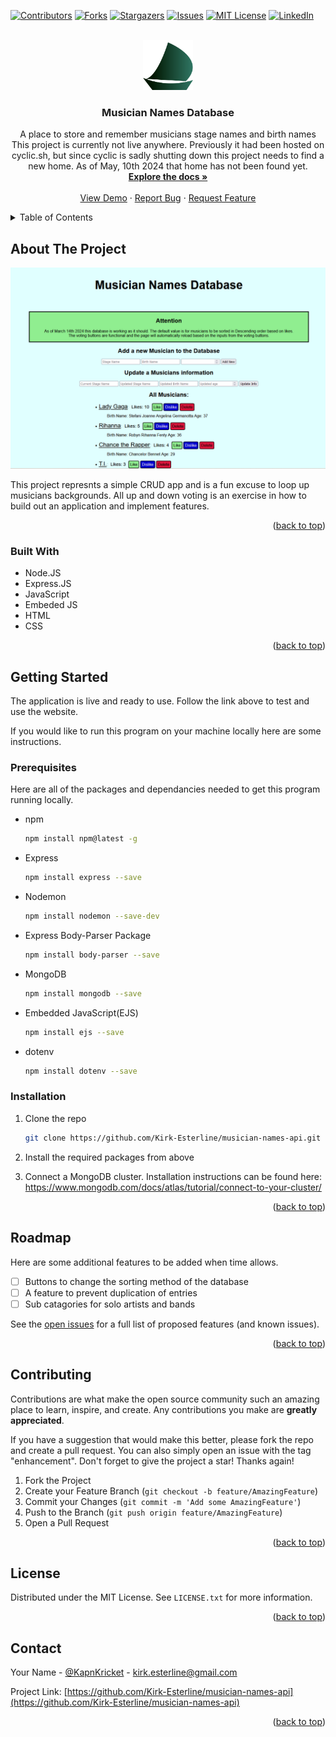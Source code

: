 <!-- Improved compatibility of back to top link: See: https://github.com/othneildrew/Best-README-Template/pull/73 -->
<a name="readme-top"></a>
<!--
*** Thanks for checking out the Best-README-Template. If you have a suggestion
*** that would make this better, please fork the repo and create a pull request
*** or simply open an issue with the tag "enhancement".
*** Don't forget to give the project a star!
*** Thanks again! Now go create something AMAZING! :D
-->



<!-- PROJECT SHIELDS -->
<!--
*** I'm using markdown "reference style" links for readability.
*** Reference links are enclosed in brackets [ ] instead of parentheses ( ).
*** See the bottom of this document for the declaration of the reference variables
*** for contributors-url, forks-url, etc. This is an optional, concise syntax you may use.
*** https://www.markdownguide.org/basic-syntax/#reference-style-links
-->
[![Contributors][contributors-shield]][contributors-url]
[![Forks][forks-shield]][forks-url]
[![Stargazers][stars-shield]][stars-url]
[![Issues][issues-shield]][issues-url]
[![MIT License][license-shield]][license-url]
[![LinkedIn][linkedin-shield]][linkedin-url]



<!-- PROJECT LOGO -->
<br />
<div align="center">
  <a href="https://github.com/Kirk-Esterline/musician-names-api">
    <img src="images/Solid Sail_2.svg" alt="Logo" width="80" height="80">
  </a>

<h3 align="center">Musician Names Database</h3>

  <p align="center">
    A place to store and remember musicians stage names and birth names
    <br />
    This project is currently not live anywhere. Previously it had been hosted on cyclic.sh, but since cyclic is sadly shutting down this project needs to find a new home. As of May, 10th 2024 that home has not been found yet. 
    <br />
    <a href="https://github.com/Kirk-Esterline/musician-names-api"><strong>Explore the docs »</strong></a>
    <br />
    <br />
    <a href="https://tame-lime-binturong-suit.cyclic.app/">View Demo</a>
    ·
    <a href="https://github.com/Kirk-Esterline/musician-names-api/issues">Report Bug</a>
    ·
    <a href="https://github.com/Kirk-Esterline/musician-names-api/issues">Request Feature</a>
  </p>
</div>



<!-- TABLE OF CONTENTS -->
<details>
  <summary>Table of Contents</summary>
  <ol>
    <li>
      <a href="#about-the-project">About The Project</a>
      <ul>
        <li><a href="#built-with">Built With</a></li>
      </ul>
    </li>
    <li>
      <a href="#getting-started">Getting Started</a>
      <ul>
        <li><a href="#prerequisites">Prerequisites</a></li>
        <li><a href="#installation">Installation</a></li>
      </ul>
    </li>
    <li><a href="#usage">Usage</a></li>
    <li><a href="#roadmap">Roadmap</a></li>
    <li><a href="#contributing">Contributing</a></li>
    <li><a href="#license">License</a></li>
    <li><a href="#contact">Contact</a></li>
    <li><a href="#acknowledgments">Acknowledgments</a></li>
  </ol>
</details>



<!-- ABOUT THE PROJECT -->
## About The Project

[![Product Name Screen Shot][product-screenshot]](https://example.com)

This project represnts a simple CRUD app and is a fun excuse to loop up musicians backgrounds. All up and down voting is an exercise in how to build out an application and implement features. 

<!-- Here's a blank template to get started: To avoid retyping too much info. Do a search and replace with your text editor for the following: `github_username`, `repo_name`, `twitter_handle`, `linkedin_username`, `email_client`, `email`, `project_title`, `project_description` -->

<p align="right">(<a href="#readme-top">back to top</a>)</p>



### Built With

* Node.JS
* Express.JS
* JavaScript
* Embeded JS
* HTML
* CSS

<!-- * [![Next][Next.js]][Next-url]
* [![React][React.js]][React-url]
* [![Vue][Vue.js]][Vue-url]
* [![Angular][Angular.io]][Angular-url]
* [![Svelte][Svelte.dev]][Svelte-url]
* [![Laravel][Laravel.com]][Laravel-url]
* [![Bootstrap][Bootstrap.com]][Bootstrap-url]
* [![JQuery][JQuery.com]][JQuery-url] -->

<p align="right">(<a href="#readme-top">back to top</a>)</p>



<!-- GETTING STARTED -->
## Getting Started

The application is live and ready to use. Follow the link above to test and use the website.

If you would like to run this program on your machine locally here are some instructions.
### Prerequisites

Here are all of the packages and dependancies needed to get this program running locally.

* npm
  ```sh
  npm install npm@latest -g
  ```
* Express
  ```sh
  npm install express --save
  ```
* Nodemon
  ```sh
  npm install nodemon --save-dev
  ```
* Express Body-Parser Package
  ```sh
  npm install body-parser --save
  ```
* MongoDB
  ```sh
  npm install mongodb --save
  ```
* Embedded JavaScript(EJS)
  ```sh
  npm install ejs --save
  ```
* dotenv
  ```sh
  npm install dotenv --save
  ```

### Installation

1. Clone the repo
   ```sh
   git clone https://github.com/Kirk-Esterline/musician-names-api.git
   ```
2. Install the required packages from above
  
3. Connect a MongoDB cluster. Installation instructions can be found here: https://www.mongodb.com/docs/atlas/tutorial/connect-to-your-cluster/

<p align="right">(<a href="#readme-top">back to top</a>)</p>



<!-- USAGE EXAMPLES -->
<!-- ## Usage

Use this space to show useful examples of how a project can be used. Additional screenshots, code examples and demos work well in this space. You may also link to more resources.

_For more examples, please refer to the [Documentation](https://example.com)_

<p align="right">(<a href="#readme-top">back to top</a>)</p> -->



<!-- ROADMAP -->
## Roadmap

Here are some additional features to be added when time allows.

- [ ] Buttons to change the sorting method of the database
- [ ] A feature to prevent duplication of entries
- [ ] Sub catagories for solo artists and bands

See the [open issues](https://github.com/Kirk-Esterline/musician-names-api/issues) for a full list of proposed features (and known issues).

<p align="right">(<a href="#readme-top">back to top</a>)</p>



<!-- CONTRIBUTING -->
## Contributing

Contributions are what make the open source community such an amazing place to learn, inspire, and create. Any contributions you make are **greatly appreciated**.

If you have a suggestion that would make this better, please fork the repo and create a pull request. You can also simply open an issue with the tag "enhancement".
Don't forget to give the project a star! Thanks again!

1. Fork the Project
2. Create your Feature Branch (`git checkout -b feature/AmazingFeature`)
3. Commit your Changes (`git commit -m 'Add some AmazingFeature'`)
4. Push to the Branch (`git push origin feature/AmazingFeature`)
5. Open a Pull Request

<p align="right">(<a href="#readme-top">back to top</a>)</p>



<!-- LICENSE -->
## License

Distributed under the MIT License. See `LICENSE.txt` for more information.

<p align="right">(<a href="#readme-top">back to top</a>)</p>



<!-- CONTACT -->
## Contact

Your Name - [@KapnKricket](https://twitter.com/KapnKricket) - kirk.esterline@gmail.com

Project Link: [https://github.com/Kirk-Esterline/musician-names-api](https://github.com/Kirk-Esterline/musician-names-api)

<p align="right">(<a href="#readme-top">back to top</a>)</p>




<!-- MARKDOWN LINKS & IMAGES -->
<!-- https://www.markdownguide.org/basic-syntax/#reference-style-links -->
[contributors-shield]: https://img.shields.io/github/contributors/Kirk-Esterline/musician-names-api.svg?style=for-the-badge
[contributors-url]: https://github.com/Kirk-Esterline/musician-names-api/graphs/contributors
[forks-shield]: https://img.shields.io/github/forks/Kirk-Esterline/musician-names-api.svg?style=for-the-badge
[forks-url]: https://github.com/Kirk-Esterline/musician-names-api/network/members
[stars-shield]: https://img.shields.io/github/stars/Kirk-Esterline/musician-names-api.svg?style=for-the-badge
[stars-url]: https://github.com/Kirk-Esterline/musician-names-api/stargazers
[issues-shield]: https://img.shields.io/github/issues/Kirk-Esterline/musician-names-api.svg?style=for-the-badge
[issues-url]: https://github.com/Kirk-Esterline/musician-names-api/issues
[license-shield]: https://img.shields.io/github/license/Kirk-Esterline/musician-names-api.svg?style=for-the-badge
[license-url]: https://github.com/Kirk-Esterline/musician-names-api/blob/master/LICENSE.txt
[linkedin-shield]: https://img.shields.io/badge/-LinkedIn-black.svg?style=for-the-badge&logo=linkedin&colorB=555
[linkedin-url]: https://www.linkedin.com/in/kirk-esterline/
[product-screenshot]: images/Screenshot.png
[Next.js]: https://img.shields.io/badge/next.js-000000?style=for-the-badge&logo=nextdotjs&logoColor=white
[Next-url]: https://nextjs.org/
[React.js]: https://img.shields.io/badge/React-20232A?style=for-the-badge&logo=react&logoColor=61DAFB
[React-url]: https://reactjs.org/
[Vue.js]: https://img.shields.io/badge/Vue.js-35495E?style=for-the-badge&logo=vuedotjs&logoColor=4FC08D
[Vue-url]: https://vuejs.org/
[Angular.io]: https://img.shields.io/badge/Angular-DD0031?style=for-the-badge&logo=angular&logoColor=white
[Angular-url]: https://angular.io/
[Svelte.dev]: https://img.shields.io/badge/Svelte-4A4A55?style=for-the-badge&logo=svelte&logoColor=FF3E00
[Svelte-url]: https://svelte.dev/
[Laravel.com]: https://img.shields.io/badge/Laravel-FF2D20?style=for-the-badge&logo=laravel&logoColor=white
[Laravel-url]: https://laravel.com
[Bootstrap.com]: https://img.shields.io/badge/Bootstrap-563D7C?style=for-the-badge&logo=bootstrap&logoColor=white
[Bootstrap-url]: https://getbootstrap.com
[JQuery.com]: https://img.shields.io/badge/jQuery-0769AD?style=for-the-badge&logo=jquery&logoColor=white
[JQuery-url]: https://jquery.com 
